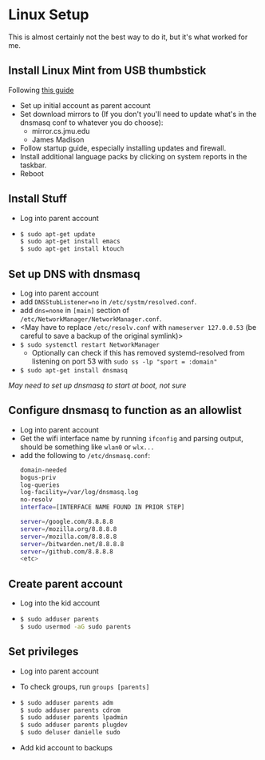 # Linux Setup
This is almost certainly not the best way to do it, but it's what worked for me.


## Install Linux Mint from USB thumbstick
Following [this guide](https://linuxmint-installation-guide.readthedocs.io/en/latest/)

* Set up initial account as parent account
* Set download mirrors to (If you don't you'll need to update what's in the dnsmasq conf to whatever you do choose):
  * mirror.cs.jmu.edu
  * James Madison
* Follow startup guide, especially installing updates and firewall.
* Install additional language packs by clicking on system reports in the taskbar.
* Reboot

## Install Stuff
* Log into parent account
* ```bash
  $ sudo apt-get update
  $ sudo apt-get install emacs
  $ sudo apt-get install ktouch
  ```

## Set up DNS with dnsmasq
* Log into parent account
* add `DNSStubListener=no` in `/etc/systm/resolved.conf`.
* add `dns=none` in `[main]` section of `/etc/NetworkManager/NetworkManager.conf`.
* <May have to replace `/etc/resolv.conf` with `nameserver 127.0.0.53` (be careful to save a backup of the original symlink)>
* `$ sudo systemctl restart NetworkManager`
  * Optionally can check if this has removed systemd-resolved from listening on port 53 with `sudo ss -lp "sport = :domain"`
* `$ sudo apt-get install dnsmasq`

_May need to set up dnsmasq to start at boot, not sure_


## Configure dnsmasq to function as an allowlist
* Log into parent account
* Get the wifi interface name by running `ifconfig` and parsing output, should be something like `wlan0` or `wlx...`
* add the following to `/etc/dnsmasq.conf`:
  ```bash
  domain-needed
  bogus-priv
  log-queries
  log-facility=/var/log/dnsmasq.log
  no-resolv
  interface=[INTERFACE NAME FOUND IN PRIOR STEP]
  
  server=/google.com/8.8.8.8
  server=/mozilla.org/8.8.8.8
  server=/mozilla.com/8.8.8.8
  server=/bitwarden.net/8.8.8.8
  server=/github.com/8.8.8.8
  <etc>
  ```

## Create parent account
* Log into the kid account
* ```bash
  $ sudo adduser parents
  $ sudo usermod -aG sudo parents
  ```

## Set privileges
* Log into parent account
* To check groups, run `groups [parents]`
* ```bash
  $ sudo adduser parents adm
  $ sudo adduser parents cdrom
  $ sudo adduser parents lpadmin
  $ sudo adduser parents plugdev
  $ sudo deluser danielle sudo
  ```
 

* Add kid account to backups
